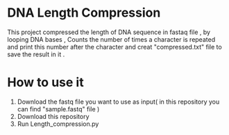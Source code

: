 # DNA Length Compression
 
This project compressed the length of DNA sequence in fastaq file , by looping DNA bases , Counts the number of times a character is repeated and print this number after the character and creat "compressed.txt" file to save the result in it .




# How to use it 
1. Download the fastq file you want to use as input( in this repository you can find "sample.fastq" file )
2. Download this repository 
3. Run Length_compression.py 



